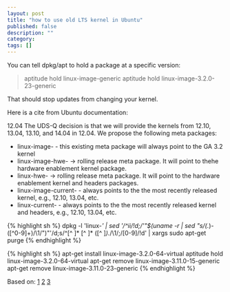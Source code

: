 ```yaml
---
layout: post
title: "how to use old LTS kernel in Ubuntu"
published: false
description: ""
category: 
tags: []
---
```


You can tell dpkg/apt to hold a package at a specific version:

>aptitude hold linux-image-generic
>aptitude hold linux-image-3.2.0-23-generic


That should stop updates from changing your kernel.

Here is a cite from Ubuntu documentation:

12.04 The UDS-Q decision is that we will provide the kernels from 12.10,
13.04, 13.10, and 14.04 in 12.04. We propose the following meta
packages:
* linux-image-<flavour> - this existing meta package will always point to
the GA 3.2 kernel 
* linux-image-hwe-<flavor> -> rolling release meta package. It will point
to thehe hardware enablement kernel package. 
* linux-hwe-<flavor> -> rolling release meta package. It will point to
the hardware enablement kernel and headers packages. 
* linux-image-current-<flavor> - always points to the the most recently
released kernel, e.g., 12.10, 13.04, etc. 
* linux-current-<flavor> - always points to the the most recently
released kernel and headers, e.g., 12.10, 13.04, etc.


{% highlight sh %}
dpkg -l 'linux-*' | sed '/^ii/!d;/'"$(uname -r | sed
"s/\(.*\)-\([^0-9]\+\)/\1/")"'/d;s/^[^ ]* [^ ]* \([^
]*\).*/\1/;/[0-9]/!d' | xargs sudo apt-get purge
{% endhighlight %}

{% highlight sh %}
apt-get install linux-image-3.2.0-64-virtual
aptitude hold linux-image-3.2.0-64-virtual
apt-get remove linux-image-3.11.0-15-generic
apt-get remove linux-image-3.11.0-23-generic
{% endhighlight %}

Based on:
[1](http://askubuntu.com/questions/341893/what-is-the-best-way-to-upgrade-the-kernel-in-12-04-3)
[2](http://markmcb.com/2013/02/04/cleanup-unused-linux-kernels-in-ubuntu/)
[3](https://wiki.ubuntu.com/Kernel/Release/Rolling)
